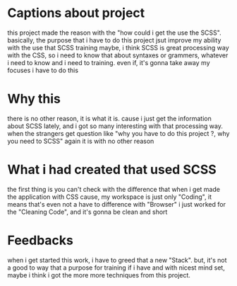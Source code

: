 # Captions about project
this project made the reason with the "how could i get the use the SCSS". basically, the purpose that i have to do this project jsut improve my ability with the use that SCSS training
maybe, i think SCSS is great processing way with the CSS, so i need to know that about syntaxes or grammers, whatever i need to know and i need to training.
even if, it's gonna take away my focuses i have to do this

# Why this
there is no other reason, it is what it is. cause i just get the information about SCSS lately, and i got so many interesting with that processing way.
when the strangers get question like "why you have to do this project ?, why you need to SCSS"
again it is with no other reason

# What i had created that used SCSS
the first thing is you can't check with the difference that when i get made the application with CSS
cause, my workspace is just only "Coding", it means that's even not a have to difference with "Browser"
i just worked for the "Cleaning Code", and it's gonna be clean and short

# Feedbacks
when i get started this work, i have to greed that a new "Stack".
but, it's not a good to way that a purpose for training
if i have and with nicest mind set, maybe i think i got the more more techniques from this project.
